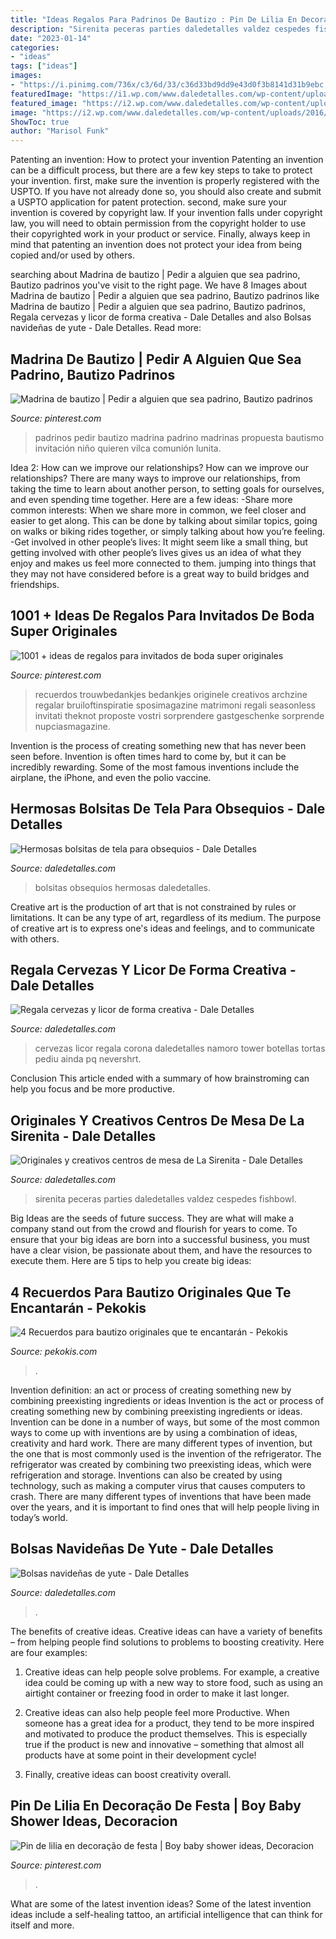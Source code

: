 ```yaml
---
title: "Ideas Regalos Para Padrinos De Bautizo : Pin De Lilia En Decoração De Festa"
description: "Sirenita peceras parties daledetalles valdez cespedes fishbowl"
date: "2023-01-14"
categories:
- "ideas"
tags: ["ideas"]
images:
- "https://i.pinimg.com/736x/c3/6d/33/c36d33bd9dd9e43d0f3b8141d31b9ebc.jpg"
featuredImage: "https://i1.wp.com/www.daledetalles.com/wp-content/uploads/2017/05/regala-cervezas-y-licor-de-forma-creativa10.jpg?resize=564%2C751"
featured_image: "https://i2.wp.com/www.daledetalles.com/wp-content/uploads/2016/08/centro-de-mesa-sirenita5.jpg"
image: "https://i2.wp.com/www.daledetalles.com/wp-content/uploads/2016/08/centro-de-mesa-sirenita5.jpg"
ShowToc: true
author: "Marisol Funk"
---
```



Patenting an invention: How to protect your invention
Patenting an invention can be a difficult process, but there are a few key steps to take to protect your invention. first, make sure the invention is properly registered with the USPTO. If you have not already done so, you should also create and submit a USPTO application for patent protection. second, make sure your invention is covered by copyright law. If your invention falls under copyright law, you will need to obtain permission from the copyright holder to use their copyrighted work in your product or service. Finally, always keep in mind that patenting an invention does not protect your idea from being copied and/or used by others.

	

		
searching about Madrina de bautizo | Pedir a alguien que sea padrino, Bautizo padrinos you've visit to the right page. We have 8 Images about Madrina de bautizo | Pedir a alguien que sea padrino, Bautizo padrinos like Madrina de bautizo | Pedir a alguien que sea padrino, Bautizo padrinos, Regala cervezas y licor de forma creativa - Dale Detalles and also Bolsas navideñas de yute - Dale Detalles. Read more:
		
    
## Madrina De Bautizo | Pedir A Alguien Que Sea Padrino, Bautizo Padrinos

<img loading=lazy src="https://i.pinimg.com/736x/c0/3d/4b/c03d4b7bca8ab3f48747a23bd6cb4b1a.jpg" onerror="this.onerror=null;this.src='https://tse4.mm.bing.net/th?id=OIP.lx20Y-Sgv7mvKH6CUauTyQHaJ3&amp;pid=15.1';" alt="Madrina de bautizo | Pedir a alguien que sea padrino, Bautizo padrinos">

_Source: pinterest.com_

>padrinos pedir bautizo madrina padrino madrinas propuesta bautismo invitación niño quieren vilca comunión lunita. 

	

Idea 2: How can we improve our relationships?
How can we improve our relationships? There are many ways to improve our relationships, from taking the time to learn about another person, to setting goals for ourselves, and even spending time together. Here are a few ideas: 
-Share more common interests: When we share more in common, we feel closer and easier to get along. This can be done by talking about similar topics, going on walks or biking rides together, or simply talking about how you’re feeling. 
-Get involved in other people’s lives: It might seem like a small thing, but getting involved with other people’s lives gives us an idea of what they enjoy and makes us feel more connected to them. jumping into things that they may not have considered before is a great way to build bridges and friendships.

    
## 1001 + Ideas De Regalos Para Invitados De Boda Super Originales

<img loading=lazy src="https://i.pinimg.com/736x/c3/6d/33/c36d33bd9dd9e43d0f3b8141d31b9ebc.jpg" onerror="this.onerror=null;this.src='https://tse1.mm.bing.net/th?id=OIP.SqHuX4kCS4sBGVZrjNzoJgHaJ3&amp;pid=15.1';" alt="1001 + ideas de regalos para invitados de boda super originales">

_Source: pinterest.com_

>recuerdos trouwbedankjes bedankjes originele creativos archzine regalar bruiloftinspiratie sposimagazine matrimoni regali seasonless invitati theknot proposte vostri sorprendere gastgeschenke sorprende nupciasmagazine. 

	

Invention is the process of creating something new that has never been seen before. Invention is often times hard to come by, but it can be incredibly rewarding. Some of the most famous inventions include the airplane, the iPhone, and even the polio vaccine.

    
## Hermosas Bolsitas De Tela Para Obsequios - Dale Detalles

<img loading=lazy src="https://i1.wp.com/www.daledetalles.com/wp-content/uploads/2017/06/bolsita7.jpeg" onerror="this.onerror=null;this.src='https://tse1.mm.bing.net/th?id=OIP.V5Y_lbQHgbevT568dYUj7AHaFH&amp;pid=15.1';" alt="Hermosas bolsitas de tela para obsequios - Dale Detalles">

_Source: daledetalles.com_

>bolsitas obsequios hermosas daledetalles. 

	

Creative art is the production of art that is not constrained by rules or limitations. It can be any type of art, regardless of its medium. The purpose of creative art is to express one's ideas and feelings, and to communicate with others.

    
## Regala Cervezas Y Licor De Forma Creativa - Dale Detalles

<img loading=lazy src="https://i1.wp.com/www.daledetalles.com/wp-content/uploads/2017/05/regala-cervezas-y-licor-de-forma-creativa10.jpg?resize=564%2C751" onerror="this.onerror=null;this.src='https://tse3.mm.bing.net/th?id=OIP.iH_RD91Wmf0YQURrYAT9JwHaJ3&amp;pid=15.1';" alt="Regala cervezas y licor de forma creativa - Dale Detalles">

_Source: daledetalles.com_

>cervezas licor regala corona daledetalles namoro tower botellas tortas pediu ainda pq nevershrt. 

	

Conclusion
This article ended with a summary of how brainstroming can help you focus and be more productive.

    
## Originales Y Creativos Centros De Mesa De La Sirenita - Dale Detalles

<img loading=lazy src="https://i2.wp.com/www.daledetalles.com/wp-content/uploads/2016/08/centro-de-mesa-sirenita5.jpg" onerror="this.onerror=null;this.src='https://tse4.mm.bing.net/th?id=OIP.d6kD7o2PJWTHZtG11tuSUQHaJ3&amp;pid=15.1';" alt="Originales y creativos centros de mesa de La Sirenita - Dale Detalles">

_Source: daledetalles.com_

>sirenita peceras parties daledetalles valdez cespedes fishbowl. 

	

Big Ideas are the seeds of future success. They are what will make a company stand out from the crowd and flourish for years to come. To ensure that your big ideas are born into a successful business, you must have a clear vision, be passionate about them, and have the resources to execute them. Here are 5 tips to help you create big ideas: 

    
## 4 Recuerdos Para Bautizo Originales Que Te Encantarán - Pekokis

<img loading=lazy src="https://www.pekokis.com/wp-content/uploads/2017/05/regalos-para-bautizos-1024x768.jpg" onerror="this.onerror=null;this.src='https://tse4.mm.bing.net/th?id=OIP.6VJ6-U7ZrVC9qmHy_H8aWQHaFj&amp;pid=15.1';" alt="4 Recuerdos para bautizo originales que te encantarán - Pekokis">

_Source: pekokis.com_

>. 

	

Invention definition: an act or process of creating something new by combining preexisting ingredients or ideas
Invention is the act or process of creating something new by combining preexisting ingredients or ideas. Invention can be done in a number of ways, but some of the most common ways to come up with inventions are by using a combination of ideas, creativity and hard work. There are many different types of invention, but the one that is most commonly used is the invention of the refrigerator. The refrigerator was created by combining two preexisting ideas, which were refrigeration and storage. Inventions can also be created by using technology, such as making a computer virus that causes computers to crash. There are many different types of inventions that have been made over the years, and it is important to find ones that will help people living in today’s world.

    
## Bolsas Navideñas De Yute - Dale Detalles

<img loading=lazy src="https://i2.wp.com/www.daledetalles.com/wp-content/uploads/2016/12/bolsas-de-yute11.jpg" onerror="this.onerror=null;this.src='https://tse4.mm.bing.net/th?id=OIP.MtY4lLsz8KpC5OI4JicSqQHaLI&amp;pid=15.1';" alt="Bolsas navideñas de yute - Dale Detalles">

_Source: daledetalles.com_

>. 

	

The benefits of creative ideas.
Creative ideas can have a variety of benefits – from helping people find solutions to problems to boosting creativity. Here are four examples:
1. Creative ideas can help people solve problems. For example, a creative idea could be coming up with a new way to store food, such as using an airtight container or freezing food in order to make it last longer.

2. Creative ideas can also help people feel more Productive. When someone has a great idea for a product, they tend to be more inspired and motivated to produce the product themselves. This is especially true if the product is new and innovative – something that almost all products have at some point in their development cycle!

3. Finally, creative ideas can boost creativity overall.

    
## Pin De Lilia En Decoração De Festa | Boy Baby Shower Ideas, Decoracion

<img loading=lazy src="https://i.pinimg.com/736x/28/02/74/2802747108149242eb4d79ea0843aa4a.jpg" onerror="this.onerror=null;this.src='https://tse3.mm.bing.net/th?id=OIP.XcUCV80bFEd5s-0p_kX_jQHaJ3&amp;pid=15.1';" alt="Pin de lilia en decoração de festa | Boy baby shower ideas, Decoracion">

_Source: pinterest.com_

>. 

	

What are some of the latest invention ideas?
Some of the latest invention ideas include a self-healing tattoo, an artificial intelligence that can think for itself and more.

